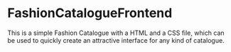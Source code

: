 # FashionCatalogueFrontend
This is a simple Fashion Catalogue with a HTML and a CSS file, which can be used to quickly create an attractive interface for any kind of catalogue.

